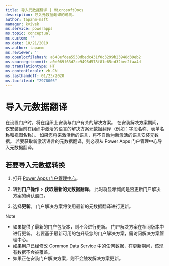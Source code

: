 ```yaml
---
title: 导入元数据翻译 | MicrosoftDocs
description: 导入元数据翻译的说明。
author: tapanm-msft
manager: kvivek
ms.service: powerapps
ms.topic: conceptual
ms.custom: ''
ms.date: 10/21/2019
ms.author: tapanm
ms.reviewer: ''
ms.openlocfilehash: a648efdea5538dbedc431f0c3299b23948d39eb2
ms.sourcegitcommit: a0d069f63d2ce9496d578f81e65cd32bec2faa4d
ms.translationtype: HT
ms.contentlocale: zh-CN
ms.lasthandoff: 01/23/2020
ms.locfileid: "2978005"
---
```

# <a name="import-metadata-translation"></a>导入元数据翻译

在设置门户时，将在组织上安装与门户有关的解决方案。 在安装解决方案期间，仅安装当前在组织中激活的语言的解决方案元数据翻译（例如：字段名称、表单名称和视图名称）。 如果您将来激活新的语言，将不自动为新激活的语言安装元数据。 若要获取新激活语言的元数据翻译，则必须从 Power Apps 门户管理中心导入元数据翻译。

## <a name="to-import-metadata-translation"></a>若要导入元数据转换

1.  打开 [Power Apps 门户管理中心](admin-overview.md)。

2.  转到**门户操作** > **获取最新的元数据翻译**。 此时将显示询问是否更新门户解决方案的确认窗口。

3.  选择**更新**。 门户解决方案将使用最新的元数据翻译进行更新。

> [!Note]
> - 如果提供了最新的门户包版本，则不会进行更新。 门户解决方案在相同版本中进行更新。 若要基于最新可用的包升级您的门户解决方案，需访问解决方案管理中心。
> - 如果用户已经修改 Common Data Service 中的任何数据，在更新期间，该现有数据不会被覆盖。
> - 如果正在安装门户解决方案，则不会触发解决方案更新。